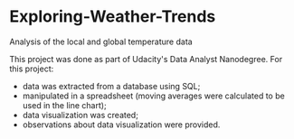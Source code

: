 # Exploring-Weather-Trends

Analysis of the local and global temperature data

This project was done as part of Udacity's Data Analyst Nanodegree. For this project:
- data was extracted from a database using SQL;
- manipulated in a spreadsheet (moving averages were calculated to be used in the line chart);
- data visualization was created;
- observations about data visualization were provided.
